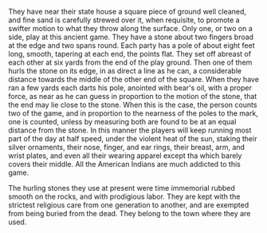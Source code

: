 They have near their state house a square piece of ground well cleaned, and fine sand is carefully strewed over it, when requisite, to promote a swifter motion to what they throw along the surface. Only one, or two on a side, play at this ancient game. They have a stone about two fingers broad at the edge and two spans round. Each party has a pole of about eight feet long, smooth, tapering at each end, the points flat. They set off abreast of each other at six yards from the end of the play ground. Then one of them hurls the stone on its edge, in as direct a line as he can, a considerable distance towards the middle of the other end of the square. When they have ran a few yards each darts his pole, anointed with bear's oil, with a proper force, as near as he can guess in proportion to the motion of the stone, that the end may lie close to the stone. When this is the case, the person counts two of the game, and in proportion to the nearness of the poles to the mark, one is counted, unless by measuring both are found to be at an equal distance from the stone. In this manner the players will keep running most part of the day at half speed, under the violent heat of the sun, staking their silver ornaments, their nose, finger, and ear rings, their breast, arm, and wrist plates, and even all their wearing apparel except tha which barely covers their middle. All the American Indians are much addicted to this game.

The hurling stones they use at present were time immemorial rubbed smooth on the rocks, and with prodigious labor. They are kept with the strictest religious care from one generation to another, and are exempted from being buried from the dead. They belong to the town where they are used.